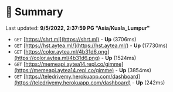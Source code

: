 # 📖 Summary
Last updated: **9/5/2022, 2:37:59 PG "Asia/Kuala_Lumpur"**

- `GET` [https://shrt.ml](https://shrt.ml) - **Up** (3706ms)
- `GET` [https://hst.aytea.ml/](https://hst.aytea.ml/) - **Up** (17730ms)
- `GET` [https://color.aytea.ml/4b31d6.png](https://color.aytea.ml/4b31d6.png) - **Up** (1524ms)
- `GET` [https://memeapi.aytea14.repl.co/gimme](https://memeapi.aytea14.repl.co/gimme) - **Up** (3854ms)
- `GET` [https://teledrivemy.herokuapp.com/dashboard](https://teledrivemy.herokuapp.com/dashboard) - **Up** (242ms)
